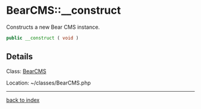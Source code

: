 # BearCMS::__construct

Constructs a new Bear CMS instance.

```php
public __construct ( void )
```

## Details

Class: [BearCMS](bearcms.class.md)

Location: ~/classes/BearCMS.php

---

[back to index](index.md)

